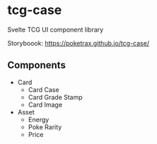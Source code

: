 # tcg-case

Svelte TCG UI component library

Storyboook: https://poketrax.github.io/tcg-case/

## Components
   * Card
      * Card Case
      * Card Grade Stamp
      * Card Image
   * Asset
      * Energy
      * Poke Rarity
      * Price   
